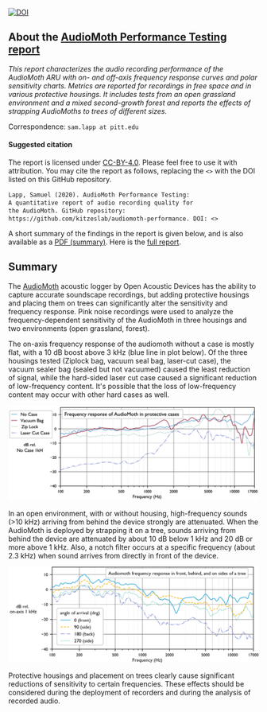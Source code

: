 [![DOI](https://zenodo.org/badge/327415136.svg)](https://zenodo.org/badge/latestdoi/327415136)

## About the [AudioMoth Performance Testing report](https://github.com/kitzeslab/audiomoth-performance/blob/main/report.md)

*This report characterizes the audio recording performance of the
AudioMoth ARU with on- and off-axis frequency response curves and polar
sensitivity charts. Metrics are reported for recordings in free space
and in various protective housings. It includes tests from an open
grassland environment and a mixed second-growth forest and reports the
effects of strapping AudioMoths to trees of different sizes.*

Correspondence: `sam.lapp at pitt.edu`

#### Suggested citation
The report is licensed under [CC-BY-4.0](https://creativecommons.org/licenses/by/4.0/). Please feel free to use it with attribution. You may cite the report as follows, replacing the `<>` with the DOI listed on this GitHub repository.

```
Lapp, Samuel (2020). AudioMoth Performance Testing: 
A quantitative report of audio recording quality for 
the AudioMoth. GitHub repository: 
https://github.com/kitzeslab/audiomoth-performance. DOI: <>
```

A short summary of the findings in the report is given below, and is also available as a [PDF (summary)](https://github.com/kitzeslab/audiomoth-performance/blob/main/summary.pdf). Here is the [full report](https://github.com/kitzeslab/audiomoth-performance/blob/main/report.md).

## Summary

The [AudioMoth](https://www.openacousticdevices.info/) acoustic logger 
by Open Acoustic Devices has the ability
to capture accurate soundscape recordings, but adding protective
housings and placing them on trees can significantly alter the
sensitivity and frequency response. Pink noise recordings were used to
analyze the frequency-dependent sensitivity of the AudioMoth in three
housings and two environments (open grassland, forest).

The on-axis frequency response of the audiomoth without a case is mostly
flat, with a 10 dB boost above 3 kHz (blue line in plot below). Of the
three housings tested (Ziplock bag, vacuum seal bag, laser-cut case),
the vacuum sealer bag (sealed but not vacuumed) caused the least
reduction of signal, while the hard-sided laser cut case caused a
significant reduction of low-frequency content. It's possible that the loss
of low-frequency content may occur with other hard cases as well.

![image](/pngs/X1_fr_each_case.png)

In an open environment, with or without housing, high-frequency sounds
(\>10 kHz) arriving from behind the device strongly are attenuated. When
the AudioMoth is deployed by strapping it on a tree, sounds arriving
from behind the device are attenuated by about 10 dB below 1 kHz and 20
dB or more above 1 kHz. Also, a notch filter occurs at a specific
frequency (about 2.3 kHz) when sound arrives from directly in front of
the device.

![image](/pngs/X2_trees.png)

Protective housings and placement on trees clearly cause significant
reductions of sensitivity to certain frequencies. These effects should
be considered during the deployment of recorders and during the analysis
of recorded audio.
